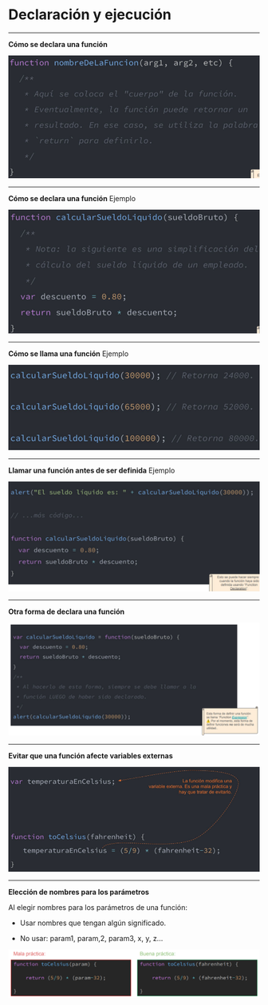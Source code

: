 <h1>Declaración y ejecución</h1>

----------------------------------------------------------------
**Cómo se declara una función**

![](https://github.com/lorecarreno/curso-preparacion-hack-academy/blob/main/images/Tema-3-funciones-declaracion-ejecucucion-1.png?raw=true)

----------------------------------------------------------------
**Cómo se declara una función** Ejemplo

![](https://github.com/lorecarreno/curso-preparacion-hack-academy/blob/main/images/Tema-3-funciones-declaracion-ejecucucion-2.png?raw=true)

----------------------------------------------------------------
**Cómo se llama una función** Ejemplo

![](https://github.com/lorecarreno/curso-preparacion-hack-academy/blob/main/images/Tema-3-funciones-declaracion-ejecucucion-3.png?raw=true)

----------------------------------------------------------------
**Llamar una función antes de ser definida** Ejemplo

![](https://github.com/lorecarreno/curso-preparacion-hack-academy/blob/main/images/Tema-3-funciones-declaracion-ejecucucion-4.png?raw=true)

----------------------------------------------------------------
**Otra forma de declara una función**

![](https://github.com/lorecarreno/curso-preparacion-hack-academy/blob/main/images/Tema-3-funciones-declaracion-ejecucucion-5.png?raw=true)

----------------------------------------------------------------
**Evitar que una función afecte variables externas**

![](https://github.com/lorecarreno/curso-preparacion-hack-academy/blob/main/images/Tema-3-funciones-declaracion-ejecucucion-6.png?raw=true)

----------------------------------------------------------------
**Elección de nombres para los parámetros**

Al elegir nombres para los parámetros de una función: 

 - Usar nombres que tengan algún significado.

 - No usar: param1, param,2, param3, x, y, z...

![](https://github.com/lorecarreno/curso-preparacion-hack-academy/blob/main/images/Tema-3-funciones-declaracion-ejecucucion-7.png?raw=true)
